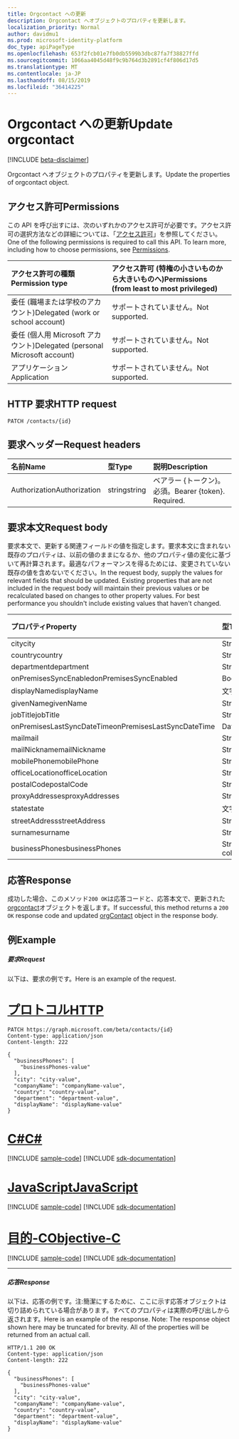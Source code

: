 ```yaml
---
title: Orgcontact への更新
description: Orgcontact へオブジェクトのプロパティを更新します。
localization_priority: Normal
author: davidmu1
ms.prod: microsoft-identity-platform
doc_type: apiPageType
ms.openlocfilehash: 653f2fcb01e7fb0db5599b3dbc87fa7f38827ffd
ms.sourcegitcommit: 1066aa4045d48f9c9b764d3b2891cf4f806d17d5
ms.translationtype: MT
ms.contentlocale: ja-JP
ms.lasthandoff: 08/15/2019
ms.locfileid: "36414225"
---
```

# <a name="update-orgcontact"></a><span data-ttu-id="8e1b7-103">Orgcontact への更新</span><span class="sxs-lookup"><span data-stu-id="8e1b7-103">Update orgcontact</span></span>

[!INCLUDE [beta-disclaimer](../../includes/beta-disclaimer.md)]

<span data-ttu-id="8e1b7-104">Orgcontact へオブジェクトのプロパティを更新します。</span><span class="sxs-lookup"><span data-stu-id="8e1b7-104">Update the properties of orgcontact object.</span></span>
## <a name="permissions"></a><span data-ttu-id="8e1b7-105">アクセス許可</span><span class="sxs-lookup"><span data-stu-id="8e1b7-105">Permissions</span></span>
<span data-ttu-id="8e1b7-p101">この API を呼び出すには、次のいずれかのアクセス許可が必要です。アクセス許可の選択方法などの詳細については、「[アクセス許可](/graph/permissions-reference)」を参照してください。</span><span class="sxs-lookup"><span data-stu-id="8e1b7-p101">One of the following permissions is required to call this API. To learn more, including how to choose permissions, see [Permissions](/graph/permissions-reference).</span></span>

|<span data-ttu-id="8e1b7-108">アクセス許可の種類</span><span class="sxs-lookup"><span data-stu-id="8e1b7-108">Permission type</span></span>      | <span data-ttu-id="8e1b7-109">アクセス許可 (特権の小さいものから大きいものへ)</span><span class="sxs-lookup"><span data-stu-id="8e1b7-109">Permissions (from least to most privileged)</span></span>              |
|:--------------------|:---------------------------------------------------------|
|<span data-ttu-id="8e1b7-110">委任 (職場または学校のアカウント)</span><span class="sxs-lookup"><span data-stu-id="8e1b7-110">Delegated (work or school account)</span></span> | <span data-ttu-id="8e1b7-111">サポートされていません。</span><span class="sxs-lookup"><span data-stu-id="8e1b7-111">Not supported.</span></span>    |
|<span data-ttu-id="8e1b7-112">委任 (個人用 Microsoft アカウント)</span><span class="sxs-lookup"><span data-stu-id="8e1b7-112">Delegated (personal Microsoft account)</span></span> | <span data-ttu-id="8e1b7-113">サポートされていません。</span><span class="sxs-lookup"><span data-stu-id="8e1b7-113">Not supported.</span></span>    |
|<span data-ttu-id="8e1b7-114">アプリケーション</span><span class="sxs-lookup"><span data-stu-id="8e1b7-114">Application</span></span> | <span data-ttu-id="8e1b7-115">サポートされていません。</span><span class="sxs-lookup"><span data-stu-id="8e1b7-115">Not supported.</span></span> |

## <a name="http-request"></a><span data-ttu-id="8e1b7-116">HTTP 要求</span><span class="sxs-lookup"><span data-stu-id="8e1b7-116">HTTP request</span></span>
<!-- { "blockType": "ignored" } -->
```http
PATCH /contacts/{id}
```
## <a name="request-headers"></a><span data-ttu-id="8e1b7-117">要求ヘッダー</span><span class="sxs-lookup"><span data-stu-id="8e1b7-117">Request headers</span></span>
| <span data-ttu-id="8e1b7-118">名前</span><span class="sxs-lookup"><span data-stu-id="8e1b7-118">Name</span></span>       | <span data-ttu-id="8e1b7-119">型</span><span class="sxs-lookup"><span data-stu-id="8e1b7-119">Type</span></span> | <span data-ttu-id="8e1b7-120">説明</span><span class="sxs-lookup"><span data-stu-id="8e1b7-120">Description</span></span>|
|:-----------|:------|:----------|
| <span data-ttu-id="8e1b7-121">Authorization</span><span class="sxs-lookup"><span data-stu-id="8e1b7-121">Authorization</span></span>  | <span data-ttu-id="8e1b7-122">string</span><span class="sxs-lookup"><span data-stu-id="8e1b7-122">string</span></span>  | <span data-ttu-id="8e1b7-p102">ベアラー {トークン}。必須。</span><span class="sxs-lookup"><span data-stu-id="8e1b7-p102">Bearer {token}. Required.</span></span> |

## <a name="request-body"></a><span data-ttu-id="8e1b7-125">要求本文</span><span class="sxs-lookup"><span data-stu-id="8e1b7-125">Request body</span></span>
<span data-ttu-id="8e1b7-p103">要求本文で、更新する関連フィールドの値を指定します。要求本文に含まれない既存のプロパティは、以前の値のままになるか、他のプロパティ値の変化に基づいて再計算されます。最適なパフォーマンスを得るためには、変更されていない既存の値を含めないでください。</span><span class="sxs-lookup"><span data-stu-id="8e1b7-p103">In the request body, supply the values for relevant fields that should be updated. Existing properties that are not included in the request body will maintain their previous values or be recalculated based on changes to other property values. For best performance you shouldn't include existing values that haven't changed.</span></span>

| <span data-ttu-id="8e1b7-129">プロパティ</span><span class="sxs-lookup"><span data-stu-id="8e1b7-129">Property</span></span>     | <span data-ttu-id="8e1b7-130">型</span><span class="sxs-lookup"><span data-stu-id="8e1b7-130">Type</span></span>   |<span data-ttu-id="8e1b7-131">説明</span><span class="sxs-lookup"><span data-stu-id="8e1b7-131">Description</span></span>|
|:---------------|:--------|:----------|
|<span data-ttu-id="8e1b7-132">city</span><span class="sxs-lookup"><span data-stu-id="8e1b7-132">city</span></span>|<span data-ttu-id="8e1b7-133">String</span><span class="sxs-lookup"><span data-stu-id="8e1b7-133">String</span></span>||
|<span data-ttu-id="8e1b7-134">country</span><span class="sxs-lookup"><span data-stu-id="8e1b7-134">country</span></span>|<span data-ttu-id="8e1b7-135">String</span><span class="sxs-lookup"><span data-stu-id="8e1b7-135">String</span></span>||
|<span data-ttu-id="8e1b7-136">department</span><span class="sxs-lookup"><span data-stu-id="8e1b7-136">department</span></span>|<span data-ttu-id="8e1b7-137">String</span><span class="sxs-lookup"><span data-stu-id="8e1b7-137">String</span></span>||
|<span data-ttu-id="8e1b7-138">onPremisesSyncEnabled</span><span class="sxs-lookup"><span data-stu-id="8e1b7-138">onPremisesSyncEnabled</span></span>|<span data-ttu-id="8e1b7-139">Boolean</span><span class="sxs-lookup"><span data-stu-id="8e1b7-139">Boolean</span></span>||
|<span data-ttu-id="8e1b7-140">displayName</span><span class="sxs-lookup"><span data-stu-id="8e1b7-140">displayName</span></span>|<span data-ttu-id="8e1b7-141">文字列</span><span class="sxs-lookup"><span data-stu-id="8e1b7-141">String</span></span>||
|<span data-ttu-id="8e1b7-142">givenName</span><span class="sxs-lookup"><span data-stu-id="8e1b7-142">givenName</span></span>|<span data-ttu-id="8e1b7-143">String</span><span class="sxs-lookup"><span data-stu-id="8e1b7-143">String</span></span>||
|<span data-ttu-id="8e1b7-144">jobTitle</span><span class="sxs-lookup"><span data-stu-id="8e1b7-144">jobTitle</span></span>|<span data-ttu-id="8e1b7-145">String</span><span class="sxs-lookup"><span data-stu-id="8e1b7-145">String</span></span>||
|<span data-ttu-id="8e1b7-146">onPremisesLastSyncDateTime</span><span class="sxs-lookup"><span data-stu-id="8e1b7-146">onPremisesLastSyncDateTime</span></span>|<span data-ttu-id="8e1b7-147">DateTimeOffset</span><span class="sxs-lookup"><span data-stu-id="8e1b7-147">DateTimeOffset</span></span>||
|<span data-ttu-id="8e1b7-148">mail</span><span class="sxs-lookup"><span data-stu-id="8e1b7-148">mail</span></span>|<span data-ttu-id="8e1b7-149">String</span><span class="sxs-lookup"><span data-stu-id="8e1b7-149">String</span></span>||
|<span data-ttu-id="8e1b7-150">mailNickname</span><span class="sxs-lookup"><span data-stu-id="8e1b7-150">mailNickname</span></span>|<span data-ttu-id="8e1b7-151">String</span><span class="sxs-lookup"><span data-stu-id="8e1b7-151">String</span></span>||
|<span data-ttu-id="8e1b7-152">mobilePhone</span><span class="sxs-lookup"><span data-stu-id="8e1b7-152">mobilePhone</span></span>|<span data-ttu-id="8e1b7-153">String</span><span class="sxs-lookup"><span data-stu-id="8e1b7-153">String</span></span>||
|<span data-ttu-id="8e1b7-154">officeLocation</span><span class="sxs-lookup"><span data-stu-id="8e1b7-154">officeLocation</span></span>|<span data-ttu-id="8e1b7-155">String</span><span class="sxs-lookup"><span data-stu-id="8e1b7-155">String</span></span>||
|<span data-ttu-id="8e1b7-156">postalCode</span><span class="sxs-lookup"><span data-stu-id="8e1b7-156">postalCode</span></span>|<span data-ttu-id="8e1b7-157">String</span><span class="sxs-lookup"><span data-stu-id="8e1b7-157">String</span></span>||
|<span data-ttu-id="8e1b7-158">proxyAddresses</span><span class="sxs-lookup"><span data-stu-id="8e1b7-158">proxyAddresses</span></span>|<span data-ttu-id="8e1b7-159">String</span><span class="sxs-lookup"><span data-stu-id="8e1b7-159">String</span></span>||
|<span data-ttu-id="8e1b7-160">state</span><span class="sxs-lookup"><span data-stu-id="8e1b7-160">state</span></span>|<span data-ttu-id="8e1b7-161">文字列型 (String)</span><span class="sxs-lookup"><span data-stu-id="8e1b7-161">String</span></span>||
|<span data-ttu-id="8e1b7-162">streetAddress</span><span class="sxs-lookup"><span data-stu-id="8e1b7-162">streetAddress</span></span>|<span data-ttu-id="8e1b7-163">String</span><span class="sxs-lookup"><span data-stu-id="8e1b7-163">String</span></span>||
|<span data-ttu-id="8e1b7-164">surname</span><span class="sxs-lookup"><span data-stu-id="8e1b7-164">surname</span></span>|<span data-ttu-id="8e1b7-165">String</span><span class="sxs-lookup"><span data-stu-id="8e1b7-165">String</span></span>||
|<span data-ttu-id="8e1b7-166">businessPhones</span><span class="sxs-lookup"><span data-stu-id="8e1b7-166">businessPhones</span></span>|<span data-ttu-id="8e1b7-167">String collection</span><span class="sxs-lookup"><span data-stu-id="8e1b7-167">String collection</span></span>||

## <a name="response"></a><span data-ttu-id="8e1b7-168">応答</span><span class="sxs-lookup"><span data-stu-id="8e1b7-168">Response</span></span>

<span data-ttu-id="8e1b7-169">成功した場合、このメソッド`200 OK`は応答コードと、応答本文で、更新された[orgcontact](../resources/orgcontact.md)オブジェクトを返します。</span><span class="sxs-lookup"><span data-stu-id="8e1b7-169">If successful, this method returns a `200 OK` response code and updated [orgContact](../resources/orgcontact.md) object in the response body.</span></span>
## <a name="example"></a><span data-ttu-id="8e1b7-170">例</span><span class="sxs-lookup"><span data-stu-id="8e1b7-170">Example</span></span>
##### <a name="request"></a><span data-ttu-id="8e1b7-171">要求</span><span class="sxs-lookup"><span data-stu-id="8e1b7-171">Request</span></span>
<span data-ttu-id="8e1b7-172">以下は、要求の例です。</span><span class="sxs-lookup"><span data-stu-id="8e1b7-172">Here is an example of the request.</span></span>

# <a name="httptabhttp"></a>[<span data-ttu-id="8e1b7-173">プロトコル</span><span class="sxs-lookup"><span data-stu-id="8e1b7-173">HTTP</span></span>](#tab/http)
<!-- {
  "blockType": "request",
  "name": "update_orgcontact"
}-->
```http
PATCH https://graph.microsoft.com/beta/contacts/{id}
Content-type: application/json
Content-length: 222

{
  "businessPhones": [
    "businessPhones-value"
  ],
  "city": "city-value",
  "companyName": "companyName-value",
  "country": "country-value",
  "department": "department-value",
  "displayName": "displayName-value"
}
```
# <a name="ctabcsharp"></a>[<span data-ttu-id="8e1b7-174">C#</span><span class="sxs-lookup"><span data-stu-id="8e1b7-174">C#</span></span>](#tab/csharp)
[!INCLUDE [sample-code](../includes/snippets/csharp/update-orgcontact-csharp-snippets.md)]
[!INCLUDE [sdk-documentation](../includes/snippets/snippets-sdk-documentation-link.md)]

# <a name="javascripttabjavascript"></a>[<span data-ttu-id="8e1b7-175">JavaScript</span><span class="sxs-lookup"><span data-stu-id="8e1b7-175">JavaScript</span></span>](#tab/javascript)
[!INCLUDE [sample-code](../includes/snippets/javascript/update-orgcontact-javascript-snippets.md)]
[!INCLUDE [sdk-documentation](../includes/snippets/snippets-sdk-documentation-link.md)]

# <a name="objective-ctabobjc"></a>[<span data-ttu-id="8e1b7-176">目的-C</span><span class="sxs-lookup"><span data-stu-id="8e1b7-176">Objective-C</span></span>](#tab/objc)
[!INCLUDE [sample-code](../includes/snippets/objc/update-orgcontact-objc-snippets.md)]
[!INCLUDE [sdk-documentation](../includes/snippets/snippets-sdk-documentation-link.md)]

---

##### <a name="response"></a><span data-ttu-id="8e1b7-177">応答</span><span class="sxs-lookup"><span data-stu-id="8e1b7-177">Response</span></span>
<span data-ttu-id="8e1b7-p104">以下は、応答の例です。注:簡潔にするために、ここに示す応答オブジェクトは切り詰められている場合があります。すべてのプロパティは実際の呼び出しから返されます。</span><span class="sxs-lookup"><span data-stu-id="8e1b7-p104">Here is an example of the response. Note: The response object shown here may be truncated for brevity. All of the properties will be returned from an actual call.</span></span>
<!-- {
  "blockType": "response",
  "truncated": true,
  "@odata.type": "microsoft.graph.orgcontact"
} -->
```http
HTTP/1.1 200 OK
Content-type: application/json
Content-length: 222

{
  "businessPhones": [
    "businessPhones-value"
  ],
  "city": "city-value",
  "companyName": "companyName-value",
  "country": "country-value",
  "department": "department-value",
  "displayName": "displayName-value"
}
```

<!-- uuid: 8fcb5dbc-d5aa-4681-8e31-b001d5168d79
2015-10-25 14:57:30 UTC -->
<!--
{
  "type": "#page.annotation",
  "description": "Update orgcontact",
  "keywords": "",
  "section": "documentation",
  "tocPath": "",
  "suppressions": [
  ]
}
-->
